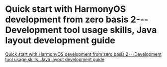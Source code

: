 # Quick start with HarmonyOS development from zero basis 2---Development tool usage skills, Java layout development guide
[Quick start with HarmonyOS development from zero basis 2---Development tool usage skills, Java layout development guide](https://aiwithcloud.com/2022/09/16/quick_start_with_harmonyos_development_from_zero_basis_2___development_tool_usage_skills_java_layout_development_guide/)